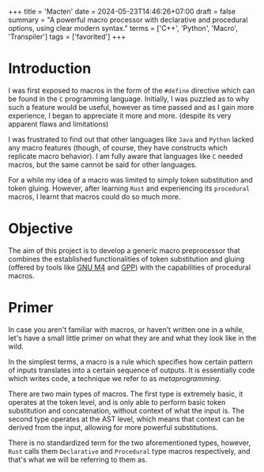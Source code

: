 +++
title = 'Macten'
date = 2024-05-23T14:46:26+07:00
draft = false
summary = "A powerful macro processor with declarative and procedural options, using clear modern syntax."
terms = ['C++', 'Python', 'Macro', 'Transpiler']
tags = ['favorited']
+++

# Introduction
I was first exposed to macros in the form of the `#define` directive which can be found in the `C` programming language. Initially, I was puzzled as to why such a feature would be useful, however as time passed and as I gain more experience, I began to appreciate it more and more. (despite its very apparent flaws and limitations)

I was frustrated to find out that other languages like `Java` and `Python` lacked any macro features (though, of course, they have constructs which replicate macro behavior). I am fully aware that languages like `C` needed macros, but the same cannot be said for other languages.

For a while my idea of a macro was limited to simply token substitution and token gluing. However, after learning `Rust` and experiencing its `procedural` macros, I learnt that macros could do so much more.

# Objective
The aim of this project is to develop a generic macro preprocessor that combines the established functionalities of token substitution and gluing (offered by tools like [GNU M4](https://www.gnu.org/software/m4/) and [GPP](https://github.com/logological/gpp?tab=readme-ov-file)) with the capabilities of procedural macros.
# Primer
In case you aren't familiar with macros, or haven't written one in a while, let's have a small little primer on what they are and what they look like in the wild.

In the simplest terms, a macro is a rule which specifies how certain pattern of inputs translates into a certain sequence of outputs. It is essentially code which writes code, a technique we refer to as *metaprogramming*.

There are two main types of macros. The first type is extremely basic, it operates at the token level, and is only able to perform basic token substitution and concatenation, without context of what the input is. The second type operates at the AST level, which means that context can be derived from the input, allowing for more powerful substitutions.

There is no standardized term for the two aforementioned types, however, `Rust` calls them `Declarative` and `Procedural` type macros respectively, and that's what we will be referring to them as.



